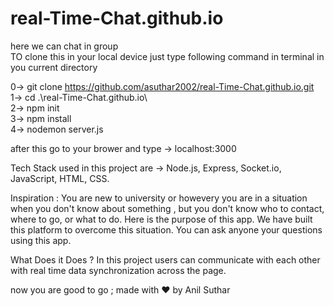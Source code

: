 # real-Time-Chat.github.io
here  we can chat in group                                                                                                                                                                    
TO clone this in your local device just type following command in terminal in you current directory 

0->    git clone https://github.com/asuthar2002/real-Time-Chat.github.io.git                                                                                                 
1->   cd .\real-Time-Chat.github.io\                                                                                                                                       
2->   npm init                                                                                                                                                              
3->   npm install                                                                                                                                                            
4->   nodemon server.js                                                                                                                                                      

after this go to your brower and type -> localhost:3000 

Tech Stack used in this project are -> Node.js, Express, Socket.io, JavaScript, HTML, CSS.

Inspiration :
You are new to university or howevery you are in a situation when you don't know about something , but you don't know who to contact, where to go, or what to do. Here is the purpose of this app. We have built this platform to overcome this situation. You can ask anyone your questions using this app.

What Does it Does ?
In this project users can communicate with each other with real time data synchronization across the page.


now you are good to go ;
made with ❤ by Anil Suthar
